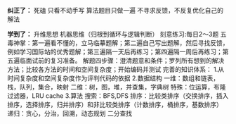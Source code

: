 
**纠正了：**
    死磕
    只看不动手写
    算法题目只做一遍
    不寻求反馈，不反复优化自己的解法

**学到了：**
  升维思想
  机器思维（归根到循环与逻辑判断）
  刻意练习:每日2～3题
  五毒神掌：第一遍看不懂的，立马临摹题解；第二遍自己写出题解，然后寻找反馈，例如学习国际站的优秀题解；第三遍隔一天后再练习；第四遍隔一周后再练习；第五遍临面试前的复习准备。
  解题四步骤：澄清题意和条件；罗列所有想到的解决方法；比较各方法的时间和空间复杂度；开始编码并测试
  完善的知识体系：
    1.从时间复杂度和空间复杂度作为评判代码的依据
    2.数据结构
      一维：数组和链表，栈，队列，集合，映射
      二维：树，图，堆，并查集，字典树
      特殊：位运算，布隆过滤器，LRU cache
    3.算法
      搜索：BFS,DFS
      排序：比较类排序（交换排序，插入排序，选择排序，归并排序）和非比较类排序（计数排序，桶排序，基数排序）
      递归：贪心，分治，回溯，动态规划
      二分查找

  
